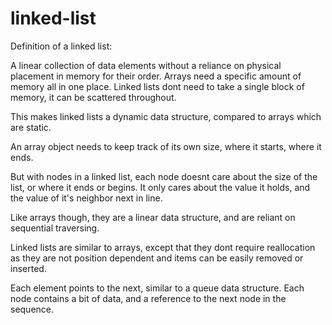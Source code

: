 # linked-list

Definition of a linked list:

A linear collection of data elements 
without a reliance on physical placement in memory 
for their order. Arrays need a specific amount of memory all in one place. Linked lists dont need to take a single block of memory, it can be scattered throughout.

This makes linked lists a dynamic data structure, compared to arrays which are static.

An array object needs to keep track of its own size, where it starts, where it ends.

But with nodes in a linked list, each node doesnt care about the size of the list, or where it ends or begins. It only cares about the value it holds, and the value of it's neighbor next in line.

Like arrays though, they are a linear data structure, and are reliant on sequential traversing.

Linked lists are similar to arrays, except that they dont require reallocation as they are not position dependent and items can be easily removed or inserted.

Each element points to the next, similar to a queue data structure.
Each node contains a bit of data, and a 
reference to the next node in the sequence.
